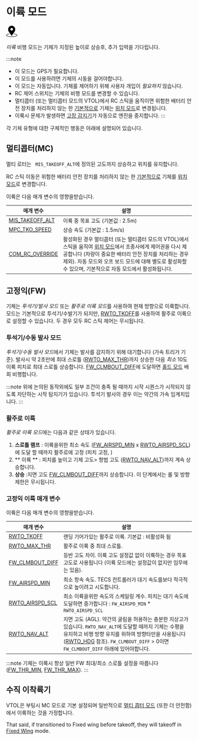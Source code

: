 # 이륙 모드

[<img src="../../assets/site/position_fixed.svg" title="Position fix required (e.g. GPS)" width="30px" />](../getting_started/flight_modes.md#key_position_fixed)

*이륙* 비행 모드는 기체가 지정된 높이로 상승후, 추가 입력을 기다립니다.

:::note

* 이 모드는 GPS가 필요합니다.
* 이 모드를 사용하려면 기체의 시동을 걸어야합니다.
* 이 모드는 자동입니다. 기체를 제어하기 위해 사용자 개입이 *필요하지* 않습니다.
* RC 제어 스위치는 기체의 비행 모드를 변경할 수 있습니다.
* 멀티콥터 (또는 멀티콥터 모드의 VTOL)에서 RC 스틱을 움직이면 위험한 배터리 안전 장치를 처리하지 않는 한 [기본적으로](#COM_RC_OVERRIDE) 기체는 [위치 모드](../flight_modes/position_mc.md)로 변경됩니다.
* 이륙시 문제가 발생하면 [고장 감지기](../config/safety.md#failure_detector)가 자동으로 엔진을 중지합니다.
:::

각 기체 유형에 대한 구체적인 행동은 아래에 설명되어 있습니다.

## 멀티콥터(MC)

멀티 로터는 ` MIS_TAKEOFF_ALT`에 정의된 고도까지 상승하고 위치를 유지합니다.

RC 스틱 이동은 위험한 배터리 안전 장치를 처리하지 않는 한 [기본적으로](#COM_RC_OVERRIDE) 기체를 [위치 모드](../flight_modes/position_mc.md)로 변경합니다.

이륙은 다음 매개 변수의 영향을받습니다.

| 매개 변수                                                                                                   | 설명                                                                                                                                                                                                 |
| ------------------------------------------------------------------------------------------------------- | -------------------------------------------------------------------------------------------------------------------------------------------------------------------------------------------------- |
| <span id="MIS_TAKEOFF_ALT"></span>[MIS_TAKEOFF_ALT](../advanced_config/parameter_reference.md#MIS_TAKEOFF_ALT) | 이륙 중 목표 고도 (기본값 : 2.5m)                                                                                                                                                                            |
| <span id="MPC_TKO_SPEED"></span>[MPC_TKO_SPEED](../advanced_config/parameter_reference.md#MPC_TKO_SPEED)     | 상승 속도 (기본값 : 1.5m/s)                                                                                                                                                                               |
| <span id="COM_RC_OVERRIDE"></span>[COM_RC_OVERRIDE](../advanced_config/parameter_reference.md#COM_RC_OVERRIDE) | 활성화된 경우 멀티콥터 (또는 멀티콥터 모드의 VTOL)에서 스틱을 움직여 [위치 모드](../flight_modes/position_mc.md)에서 조종사에게 제어권을 다시 제공합니다 (차량이 중요한 배터리 안전 장치를 처리하는 경우 제외). 자동 모드와 오프 보드 모드에 대해 별도로 활성화할 수 있으며, 기본적으로 자동 모드에서 활성화됩니다. |

<span id="fixed_wing"></span>

## 고정익(FW)

기체는 *투석기/발사 모드* 또는 *활주로 이륙 모드*를 사용하여 현재 방향으로 이륙합니다. 모드는 기본적으로 투석기/수발기가 되지만, [ RWTO_TKOFF](#RWTO_TKOFF)를 사용하여 활주로 이륙으로 설정할 수 있습니다. 두 경우 모두 RC 스틱 제어는 무시됩니다.

<span id="hand_launch"></span>

### 투석기/수동 발사 모드

*투석기/수동 발사 모드*에서 기체는 발사를 감지하기 위해 대기합니다 (가속 트리거 기준). 발사시 약 2초만에 최대 스로틀 ([RWTO_MAX_THR](#RWTO_MAX_THR))까지 상승한 다음 *최소* 10도 이륙 피치로 최대 스로틀 상승합니다. [FW_CLMBOUT_DIFF](#FW_CLMBOUT_DIFF)에 도달하면 [홀드 모드](../flight_modes/hold.md) 배회 비행합니다.

:::note
위에 논의된 동작외에도 일부 조건이 충족 될 때까지 시작 시퀀스가 ​​시작되지 않도록 차단하는 시작 탐지기가 있습니다. 투석기 발사의 경우 이는 약간의 가속 임계치입니다.
:::

<span id="runway_launch"></span>

### 활주로 이륙

*활주로 이륙 모드*에는 다음과 같은 상태가 있습니다.

1. **스로틀 램프** : 이륙을위한 최소 속도 ([FW_AIRSPD_MIN](#FW_AIRSPD_MIN) x [RWTO_AIRSPD_SCL](#RWTO_AIRSPD_SCL))에 도달 할 때까지 활주로에 고정 (피치 고정, )
2. ** 이륙 ** : 피치를 높이고 기체 고도> 항법 고도 ([RWTO_NAV_ALT](#RWTO_NAV_ALT))까지 계속 상승합니다.
3. **상승** :지면 고도 [FW_CLMBOUT_DIFF](#FW_CLMBOUT_DIFF)까지 상승합니다. 이 단계에서는 롤 및 방향 제한은 무시됩니다.

### 고정익 이륙 매개 변수

이륙은 다음 매개 변수의 영향을받습니다.

| 매개 변수                                                                                                    | 설명                                                                                                                                                                                                                                                            |
| -------------------------------------------------------------------------------------------------------- | ------------------------------------------------------------------------------------------------------------------------------------------------------------------------------------------------------------------------------------------------------------- |
| <span id="RWTO_TKOFF"></span>[RWTO_TKOFF](../advanced_config/parameter_reference.md#RWTO_TKOFF)              | 랜딩 기어가있는 활주로 이륙. 기본값 : 비활성화 됨                                                                                                                                                                                                                                 |
| <span id="RWTO_MAX_THR"></span>[RWTO_MAX_THR](../advanced_config/parameter_reference.md#RWTO_MAX_THR)        | 활주로 이륙 중 최대 스로틀.                                                                                                                                                                                                                                              |
| <span id="FW_CLMBOUT_DIFF"></span>[FW_CLMBOUT_DIFF](../advanced_config/parameter_reference.md#FW_CLMBOUT_DIFF)  | 등반 고도 차이. 이륙 고도 설정값 없이 이륙하는 경우 목표 고도로 사용됩니다 (이륙 모드에는 설정값이 없지만 임무에는 있음).                                                                                                                                                                                       |
| <span id="FW_AIRSPD_MIN"></span>[FW_AIRSPD_MIN](../advanced_config/parameter_reference.md#FW_AIRSPD_MIN)      | 최소 항속 속도. TECS 컨트롤러가 대기 속도를보다 적극적으로 높이려고 시도합니다.                                                                                                                                                                                                               |
| <span id="RWTO_AIRSPD_SCL"></span>[RWTO_AIRSPD_SCL](../advanced_config/parameter_reference.md#RWTO_AIRSPD_SCL) | 최소 이륙을위한 속도의 스케일링 계수. 피치는 대기 속도에 도달하면 증가합니다 : `FW_AIRSPD_MIN` * `RWTO_AIRSPD_SCL`                                                                                                                                                                             |
| <span id="RWTO_NAV_ALT"></span>[RWTO_NAV_ALT](../advanced_config/parameter_reference.md#RWTO_NAV_ALT)       | 지면 고도 (AGL). 약간의 굴림을 허용하는 충분한 지상고가 있습니다. `RWTO_NAV_ALT`에 도달할 때까지 기체는 수평을 유지하고 비행 방향 유지를 위하여 방향타만을 사용됩니다 ([RWTO_HDG](../advanced_config/parameter_reference.md#RWTO_HDG) <span id="RWTO_HDG">참조</span>). `FW_CLMBOUT_DIFF` > 0이면 `FW_CLMBOUT_DIFF` 아래에 있어야합니다. |

:::note
기체는 이륙시 항상 일반 FW 최대/최소 스로틀 설정을 따릅니다 ([FW_THR_MIN](../advanced_config/parameter_reference.md#FW_THR_MIN), [FW_THR_MAX](../advanced_config/parameter_reference.md#FW_THR_MAX)).
:::

## 수직 이착륙기

VTOL은 부팅시 MC 모드로 기본 설정되며 일반적으로 [멀티 콥터 모드](#multi-copter-mc) (또한 더 안전함)에서 이륙하는 것을 가정합니다.

That said, if transitioned to Fixed wing before takeoff, they will takeoff in [Fixed Wing](#fixed_wing) mode.

<!-- this maps to AUTO_TAKEOFF in dev -->